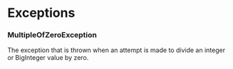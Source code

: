 # Exceptions
### MultipleOfZeroException
The exception that is thrown when an attempt is made to divide an integer or BigInteger value by zero.